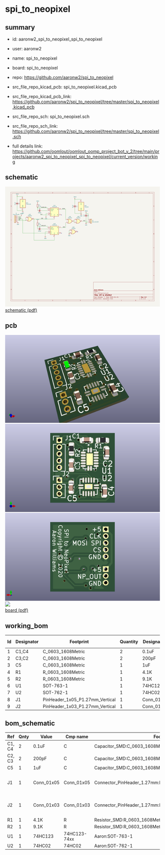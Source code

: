 # spi_to_neopixel
 
## summary 
* id: aaronw2_spi_to_neopixel_spi_to_neopixel
* user: aaronw2
* name: spi_to_neopixel
* board: spi_to_neopixel
* repo: https://github.com/aaronw2/spi_to_neopixel
* src_file_repo_kicad_pcb: spi_to_neopixel.kicad_pcb
* src_file_repo_kicad_pcb_link: https://github.com/aaronw2/spi_to_neopixel/tree/master/spi_to_neopixel.kicad_pcb


* src_file_repo_sch: spi_to_neopixel.sch
* src_file_repo_sch_link: https://github.com/aaronw2/spi_to_neopixel/tree/master/spi_to_neopixel.sch
* full details link: https://github.com/oomlout/oomlout_oomp_project_bot_v_2/tree/main/projects/aaronw2_spi_to_neopixel_spi_to_neopixel/current_version/working  

## schematic  
![](working_schematic_600.png)  
[schematic (pdf)](working_schematic.pdf) 






















## pcb  
![](working_3d_600.png) 
![](working_3d_front_600.png)  
![](working_3d_back_600.png)  
![](working_600.png)  
[board (pdf)](working.pdf)  

## working_bom
| Id | Designator | Footprint | Quantity | Designation | Supplier and ref |  | None | 
| --- | --- | --- | --- | --- | --- | --- | --- | 
| 1 | C1,C4 | C_0603_1608Metric | 2 | 0.1uF |  |  | [''] | 
| 2 | C3,C2 | C_0603_1608Metric | 2 | 200pF |  |  | [''] | 
| 3 | C5 | C_0603_1608Metric | 1 | 1uF |  |  | [''] | 
| 4 | R1 | R_0603_1608Metric | 1 | 4.1K |  |  | [''] | 
| 5 | R2 | R_0603_1608Metric | 1 | 9.1K |  |  | [''] | 
| 6 | U1 | SOT-763-1 | 1 | 74HC123 |  |  | [''] | 
| 7 | U2 | SOT-762-1 | 1 | 74HC02 |  |  | [''] | 
| 8 | J1 | PinHeader_1x05_P1.27mm_Vertical | 1 | Conn_01x05 |  |  | [''] | 
| 9 | J2 | PinHeader_1x03_P1.27mm_Vertical | 1 | Conn_01x03 |  |  | [''] | 


## bom_schematic
| Ref | Qnty | Value | Cmp name | Footprint | Description | Vendor | DNP | 
| --- | --- | --- | --- | --- | --- | --- | --- | 
| C1, C4 | 2 | 0.1uF | C | Capacitor_SMD:C_0603_1608Metric | Unpolarized capacitor |  |  | 
| C2, C3 | 2 | 200pF | C | Capacitor_SMD:C_0603_1608Metric | Unpolarized capacitor |  |  | 
| C5 | 1 | 1uF | C | Capacitor_SMD:C_0603_1608Metric | Unpolarized capacitor |  |  | 
| J1 | 1 | Conn_01x05 | Conn_01x05 | Connector_PinHeader_1.27mm:PinHeader_1x05_P1.27mm_Vertical | Generic connector, single row, 01x05, script generated (kicad-library-utils/schlib/autogen/connector/) |  |  | 
| J2 | 1 | Conn_01x03 | Conn_01x03 | Connector_PinHeader_1.27mm:PinHeader_1x03_P1.27mm_Vertical | Generic connector, single row, 01x03, script generated (kicad-library-utils/schlib/autogen/connector/) |  |  | 
| R1 | 1 | 4.1K | R | Resistor_SMD:R_0603_1608Metric | Resistor |  |  | 
| R2 | 1 | 9.1K | R | Resistor_SMD:R_0603_1608Metric | Resistor |  |  | 
| U1 | 1 | 74HC123 | 74HC123-74xx | Aaron:SOT-763-1 |  |  |  | 
| U2 | 1 | 74HC02 | 74HC02 | Aaron:SOT-762-1 | quad 2-input NOR gate |  |  | 



